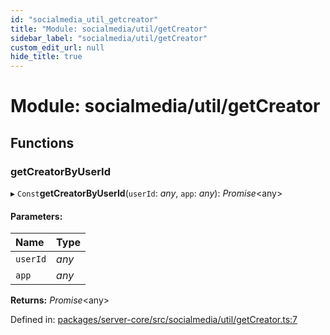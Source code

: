 ```yaml
---
id: "socialmedia_util_getcreator"
title: "Module: socialmedia/util/getCreator"
sidebar_label: "socialmedia/util/getCreator"
custom_edit_url: null
hide_title: true
---
```


# Module: socialmedia/util/getCreator

## Functions

### getCreatorByUserId

▸ `Const`**getCreatorByUserId**(`userId`: *any*, `app`: *any*): *Promise*<any\>

#### Parameters:

Name | Type |
:------ | :------ |
`userId` | *any* |
`app` | *any* |

**Returns:** *Promise*<any\>

Defined in: [packages/server-core/src/socialmedia/util/getCreator.ts:7](https://github.com/xr3ngine/xr3ngine/blob/673ad6a5f/packages/server-core/src/socialmedia/util/getCreator.ts#L7)
